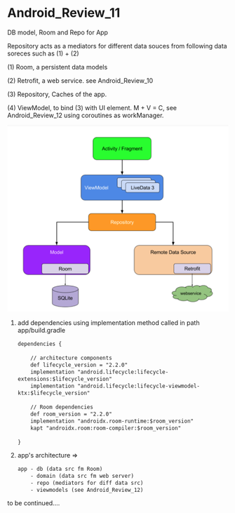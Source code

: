 # Android_Review_11
DB model, Room and Repo for App

Repository acts as a mediators for different data souces from following data soreces such as (1) + (2)

  (1) Room, a persistent data models
  
  (2) Retrofit, a web service. see Android_Review_10
  
  (3) Repository, Caches of the app. 
  
  (4) ViewModel, to bind (3) with UI element. M + V = C, see Android_Review_12 using coroutines as workManager.
  
  
  ![](https://raw.githubusercontent.com/QueenieCplusplus/Android_Review_11/main/Architecture.png)
  
  
 1. add dependencies using implementation method called in path app/build.gradle

        dependencies {

            // architecture components
            def lifecycle_version = "2.2.0"
            implementation "android.lifecycle:lifecycle-extensions:$lifecycle_version"
            implementation "android.lifecycle:lifecycle-viewmodel-ktx:$lifecycle_version"
            
            // Room dependencies
            def room_version = "2.2.0"
            implementation "androidx.room-runtime:$room_version"
            kapt "androidx.room:room-compiler:$room_version"

        }


2. app's architecture =>


       app - db (data src fm Room)
           - domain (data src fm web server)
           - repo (mediators for diff data src)
           - viewmodels (see Android_Review_12)

to be continued....
